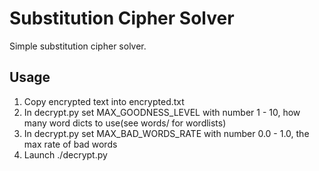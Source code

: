 Substitution Cipher Solver
=========================

Simple substitution cipher solver.

## Usage ##

1. Copy encrypted text into encrypted.txt
2. In decrypt.py set MAX_GOODNESS_LEVEL with number 1 - 10, how many word dicts to use(see words/ for wordlists)  
3. In decrypt.py set MAX_BAD_WORDS_RATE with number 0.0 - 1.0, the max rate of bad words
4. Launch ./decrypt.py
